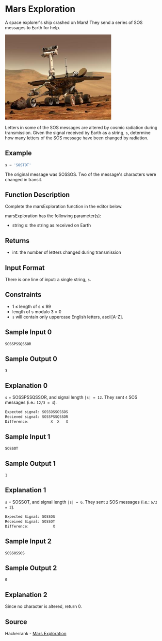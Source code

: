 # Mars Exploration

A space explorer's ship crashed on Mars! They send a series of SOS messages to Earth for help.

![NASA_Mars_Rover.jpg](NASA_Mars_Rover.jpg)

Letters in some of the SOS messages are altered by cosmic radiation during transmission. Given the signal received by Earth as a string, `s`, determine how many letters of the SOS message have been changed by radiation.


## Example

```python
s = 'SOSTOT'
```

The original message was SOSSOS. Two of the message's characters were changed in transit.

## Function Description

Complete the marsExploration function in the editor below.

marsExploration has the following parameter(s):

- string s: the string as received on Earth

## Returns

- int: the number of letters changed during transmission

## Input Format

There is one line of input: a single string, `s`.

## Constraints

- 1 ≤ length of s ≤ 99
- length of s modulo 3 = 0
- `s` will contain only uppercase English letters, ascii[A-Z].

## Sample Input 0

```
SOSSPSSQSSOR
```

## Sample Output 0

```
3
```

## Explanation 0

`s` = SOSSPSSQSSOR, and signal length `|s| = 12`. They sent `4` SOS messages (i.e.: `12/3 = 4`).

```
Expected signal: SOSSOSSOSSOS
Recieved signal: SOSSPSSQSSOR
Difference:          X  X   X
```

## Sample Input 1

```
SOSSOT
```

## Sample Output 1

```
1
```

## Explanation 1

`s` = SOSSOT, and signal length `|s| = 6`. They sent `2` SOS messages (i.e.: `6/3 = 2`).

```
Expected Signal: SOSSOS
Received Signal: SOSSOT
Difference:           X
```

## Sample Input 2

```
SOSSOSSOS
```

## Sample Output 2

```
0
```

## Explanation 2

Since no character is altered, return 0.

## Source

Hackerrank - [Mars Exploration](https://www.hackerrank.com/challenges/mars-exploration/problem)

